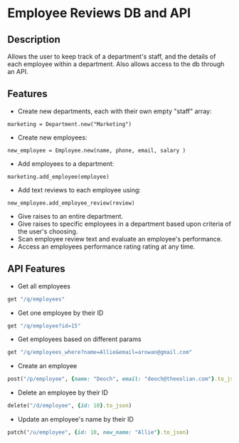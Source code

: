 # Employee Reviews DB and API

## Description

Allows the user to keep track of a department's staff, and the details of each employee within a department. Also allows access to the db through an API.

## Features

* Create new departments, each with their own empty "staff" array:
```
marketing = Department.new("Marketing")
```
* Create new employees:
```
new_employee = Employee.new(name, phone, email, salary )
```
* Add employees to a department:
```
marketing.add_employee(employee)
```
* Add text reviews to each employee using:
```
new_employee.add_employee_review(review)
```
* Give raises to an entire department.
* Give raises to specific employees in a department based upon criteria of the user's choosing.
* Scan employee review text and evaluate an employee's performance.
* Access an employees performance rating rating at any time.

## API Features
* Get all employees
```ruby
get "/q/employees"
```
* Get one employee by their ID
```ruby
get "/q/employee?id=15"
```
* Get employees based on different params
```ruby
get "/q/employees_where?name=Allie&email=arowan@gmail.com"
```
* Create an employee
```ruby
post("/p/employee", {name: "Deoch", email: "deoch@theeolian.com"}.to_json)
```
* Delete an employee by their ID
```ruby
delete("/d/employee", {id: 10}.to_json)
```
* Update an employee's name by their ID
```ruby
patch("/u/employee", {id: 10, new_name: "Allie"}.to_json)
```
